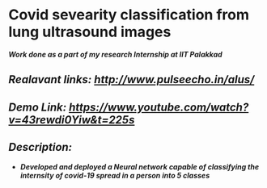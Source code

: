 # Covid sevearity classification from lung ultrasound images
<em><strong>Work done as a part of my research Internship at IIT Palakkad<em><strong>

## Realavant links: http://www.pulseecho.in/alus/
## Demo Link: https://www.youtube.com/watch?v=43rewdi0Yiw&t=225s

## Description:
* Developed and deployed a Neural network capable of classifying the internsity of covid-19 spread in a person into 5 classes  

